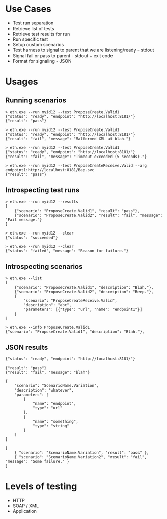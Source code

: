 
# Use Cases

* Test run separation
* Retrieve list of tests
* Retrieve test results for run
* Run specific test
* Setup custom scenarios
* Test harness to signal to parent that we are listening/ready - stdout
* Signal fail or pass to parent - stdout + exit code
* Format for signaling - JSON


# Usages

## Running scenarios

    > eth.exe --run myid12 --test ProposeCreate.Valid1
    {"status": "ready", "endpoint": "http://localhost:8181/"}
    {"result": "pass"}

    > eth.exe --run myid12 --test ProposeCreate.Valid1
    {"status": "ready", "endpoint": "http://localhost:8181/"}
    {"result": "fail", "message": "Malformed XML at blah."}

    > eth.exe --run myid12 --test ProposeCreate.Valid1
    {"status": "ready", "endpoint": "http://localhost:8181/"}
    {"result": "fail", "message": "Timeout exceeded (5 seconds)."}

    > eth.exe --run myid12 --test ProposeCreateReceive.Valid --arg endpoint1:http://localhost:8181/Bap.svc
    {"result": "pass"}

## Introspecting test runs

    > eth.exe --run myid12 --results
    [
        {"scenario": "ProposeCreate.Valid1", "result": "pass"},
        {"scenario": "ProposeCreate.Valid2", "result": "fail", "message": "Fail message."}
    ]

    > eth.exe --run myid12 --clear
    {"status": "succeeded"}

    > eth.exe --run myid12 --clear
    {"status": "failed", "message": "Reason for failure."}

## Introspecting scenarios

    > eth.exe --list
    [
        {"scenario": "ProposeCreate.Valid1", "description": "Blah."},
        {"scenario": "ProposeCreate.Valid2", "description": "Beep."},
        {
            "scenario": "ProposeCreateReceive.Valid", 
            "description": "abc", 
            "parameters": [{"type": "url", "name": "endpoint1"}]
        }
    ]

    > eth.exe --info ProposeCreate.Valid1
    {"scenario": "ProposeCreate.Valid1", "description": "Blah."},

    
## JSON results


    {"status": "ready", "endpoint": "http://localhost:8181/"}

    {"result": "pass"}
    {"result": "fail", "message": "blah"}

    {
        "scenario": "ScenarioName.Variation",
        "description": "whatever",
        "parameters": [
            {
                "name": "endpoint",
                "type": "url"
            },
            {
                "name": "something",
                "type": "string"
            }
        ]
    }

    [
        { "scenario": "ScenarioName.Variation", "result": "pass" },
        { "scenario": "ScenarioName.Variation2", "result": "fail", "message": "Some failure." }
    ]

# Levels of testing

* HTTP
* SOAP / XML
* Application
